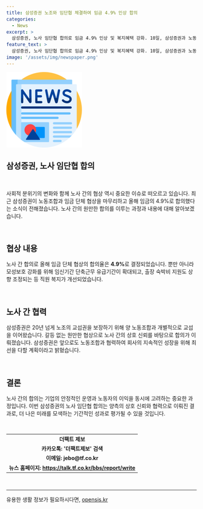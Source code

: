 ```yaml
---
title: 삼성증권 노조와 임단협 체결하여 임금 4.9% 인상 합의
categories:
  - News
excerpt: >
  삼성증권, 노사 임단협 합의로 임금 4.9% 인상 및 복지혜택 강화. 10일, 삼성증권과 노동조합 간 임금 단체 협상을 성공적으로 마무리했다. 올해 임금은 4.9% 인상되며, 임신기 단축근무 유급기간 확대 및 출장 숙박비 지원 등 직원 복지도 향상됐다. 삼성증권은 노조와의 상호 신뢰를 바탕으로 원만한 합의를 이루었으며, 앞으로도 노동조합과 협력해 성장하는 기업으로 발전할 것을 다짐했다. (150자)
feature_text: >
  삼성증권, 노사 임단협 합의로 임금 4.9% 인상 및 복지혜택 강화. 10일, 삼성증권과 노동조합 간 임금 단체 협상을 성공적으로 마무리했다. 올해 임금은 4.9% 인상되며, 임신기 단축근무 유급기간 확대 및 출장 숙박비 지원 등 직원 복지도 향상됐다. 삼성증권은 노조와의 상호 신뢰를 바탕으로 원만한 합의를 이루었으며, 앞으로도 노동조합과 협력해 성장하는 기업으로 발전할 것을 다짐했다. (150자)
image: '/assets/img/newspaper.png'
---
```


<p><img src="/assets/img/newspaper.png" alt="kimp 속보" /></p>

<h2>삼성증권, 노사 임단협 합의</h2>

<p data-ke-size="size16">&nbsp;</p>

<p>사회적 분위기의 변화와 함께 노사 간의 협상 역시 중요한 이슈로 떠오르고 있습니다. 최근 삼성증권이 노동조합과 임금 단체 협상을 마무리하고 올해 임금의 4.9%로 합의했다는 소식이 전해졌습니다. 노사 간의 원만한 합의를 이루는 과정과 내용에 대해 알아보겠습니다.</p>

<p data-ke-size="size16">&nbsp;</p>

<h2 data-ke-size="size26">협상 내용</h2>

<p data-ke-size="size16">노사 간 합의로 올해 임금 단체 협상의 합의율은 <b>4.9%</b>로 결정되었습니다. 뿐만 아니라 모성보호 강화를 위해 임신기간 단축근무 유급기간이 확대되고, 출장 숙박비 지원도 상향 조정되는 등 직원 복지가 개선되었습니다.</p>

<p data-ke-size="size16">&nbsp;</p>

<h2 data-ke-size="size26">노사 간 협력</h2>

<p data-ke-size="size16">삼성증권은 20년 넘게 노조의 교섭권을 보장하기 위해 양 노동조합과 개별적으로 교섭을 이어왔습니다. 갈등 없는 원만한 협상으로 노사 간의 상호 신뢰를 바탕으로 합의가 이뤄졌습니다. 삼성증권은 앞으로도 노동조합과 협력하여 회사의 지속적인 성장을 위해 최선을 다할 계획이라고 밝혔습니다.</p>

<p data-ke-size="size16">&nbsp;</p>

<h2 data-ke-size="size26">결론</h2>

<p data-ke-size="size16">노사 간의 합의는 기업의 안정적인 운영과 노동자의 이익을 동시에 고려하는 중요한 과정입니다. 이번 삼성증권의 노사 임단협 합의는 양측의 상호 신뢰와 협력으로 이뤄진 결과로, 더 나은 미래를 모색하는 기간적인 성과로 평가될 수 있을 것입니다.</p>

<p data-ke-size="size16">&nbsp;</p>

<table>
    <tbody>
        <tr>
            <td style="text-align: center; height: 17px;"><b>더팩트 제보</b></td>
        </tr>
        <tr>
            <td style="text-align: center; height: 17px;"><b>카카오톡: '더팩트제보' 검색</b></td>
        </tr>
        <tr>
            <td style="text-align: center; height: 17px;"><b>이메일: jebo@tf.co.kr</b></td>
        </tr>
        <tr>
            <td style="text-align: center; height: 17px;"><b>뉴스 홈페이지: <a href="https://talk.tf.co.kr/bbs/report/write">https://talk.tf.co.kr/bbs/report/write</a></b></td>
        </tr>
    </tbody>
</table>

<p data-ke-size="size16">&nbsp;</p>

<p><hr></p>
유용한 생활 정보가 필요하시다면, <a href="https://opensis.kr" rel="dofollow">opensis.kr</a>


